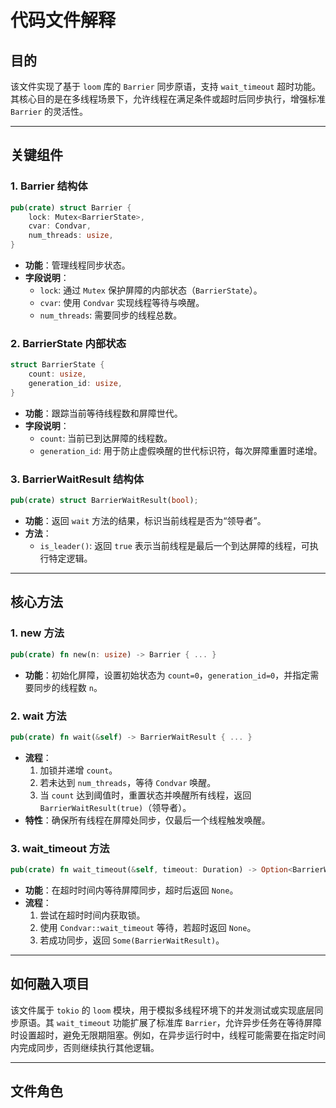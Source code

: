 # 代码文件解释

## 目的
该文件实现了基于 `loom` 库的 `Barrier` 同步原语，支持 `wait_timeout` 超时功能。其核心目的是在多线程场景下，允许线程在满足条件或超时后同步执行，增强标准 `Barrier` 的灵活性。

---

## 关键组件

### 1. **Barrier 结构体**
```rust
pub(crate) struct Barrier {
    lock: Mutex<BarrierState>,
    cvar: Condvar,
    num_threads: usize,
}
```
- **功能**：管理线程同步状态。
- **字段说明**：
  - `lock`: 通过 `Mutex` 保护屏障的内部状态（`BarrierState`）。
  - `cvar`: 使用 `Condvar` 实现线程等待与唤醒。
  - `num_threads`: 需要同步的线程总数。

### 2. **BarrierState 内部状态**
```rust
struct BarrierState {
    count: usize,
    generation_id: usize,
}
```
- **功能**：跟踪当前等待线程数和屏障世代。
- **字段说明**：
  - `count`: 当前已到达屏障的线程数。
  - `generation_id`: 用于防止虚假唤醒的世代标识符，每次屏障重置时递增。

### 3. **BarrierWaitResult 结构体**
```rust
pub(crate) struct BarrierWaitResult(bool);
```
- **功能**：返回 `wait` 方法的结果，标识当前线程是否为“领导者”。
- **方法**：
  - `is_leader()`: 返回 `true` 表示当前线程是最后一个到达屏障的线程，可执行特定逻辑。

---

## 核心方法

### 1. **new 方法**
```rust
pub(crate) fn new(n: usize) -> Barrier { ... }
```
- **功能**：初始化屏障，设置初始状态为 `count=0`，`generation_id=0`，并指定需要同步的线程数 `n`。

### 2. **wait 方法**
```rust
pub(crate) fn wait(&self) -> BarrierWaitResult { ... }
```
- **流程**：
  1. 加锁并递增 `count`。
  2. 若未达到 `num_threads`，等待 `Condvar` 唤醒。
  3. 当 `count` 达到阈值时，重置状态并唤醒所有线程，返回 `BarrierWaitResult(true)`（领导者）。
- **特性**：确保所有线程在屏障处同步，仅最后一个线程触发唤醒。

### 3. **wait_timeout 方法**
```rust
pub(crate) fn wait_timeout(&self, timeout: Duration) -> Option<BarrierWaitResult> { ... }
```
- **功能**：在超时时间内等待屏障同步，超时后返回 `None`。
- **流程**：
  1. 尝试在超时时间内获取锁。
  2. 使用 `Condvar::wait_timeout` 等待，若超时返回 `None`。
  3. 若成功同步，返回 `Some(BarrierWaitResult)`。

---

## 如何融入项目
该文件属于 `tokio` 的 `loom` 模块，用于模拟多线程环境下的并发测试或实现底层同步原语。其 `wait_timeout` 功能扩展了标准库 `Barrier`，允许异步任务在等待屏障时设置超时，避免无限期阻塞。例如，在异步运行时中，线程可能需要在指定时间内完成同步，否则继续执行其他逻辑。

---

## 文件角色